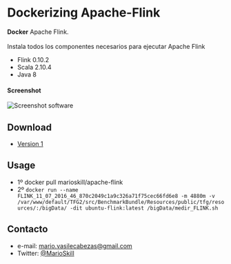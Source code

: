 Dockerizing Apache-Flink 
======
**Docker**  Apache Flink.
<br><br>
Instala todos los componentes necesarios para ejecutar Apache Flink
* Flink 0.10.2
* Scala 2.10.4
* Java 8

#### Screenshot
![Screenshot software](https://flink.apache.org/img/navbar-brand-logo.jpg "screenshot software")

## Download
* [Version 1](https://github.com/MarioSkill/Apache-Flink/archive/master.zip)

## Usage
* 1º docker pull marioskill/apache-flink
* 2º ```docker run --name FLINK_11_07_2016_46_870c2049c1a9c326a71f75cec66fd6e8 -m 4880m -v /var/www/default/TFG2/src/BenchmarkBundle/Resources/public/tfg/resources/:/bigData/ -dit ubuntu-flink:latest /bigData/medir_FLINK.sh```

## Contacto
* e-mail: mario.vasilecabezas@gmail.com
* Twitter: [@MarioSkill](https://twitter.com/MarioSkill "twitterhandle on twitter")
